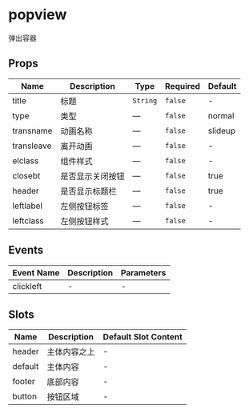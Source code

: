# popview

弹出容器

## Props

<!-- @vuese:popview:props:start -->
|Name|Description|Type|Required|Default|
|---|---|---|---|---|
|title|标题|`String`|`false`|-|
|type|类型|—|`false`|normal|
|transname|动画名称|—|`false`|slideup|
|transleave|离开动画|—|`false`|-|
|elclass|组件样式|—|`false`|-|
|closebt|是否显示关闭按钮|—|`false`|true|
|header|是否显示标题栏|—|`false`|true|
|leftlabel|左侧按钮标签|—|`false`|-|
|leftclass|左侧按钮样式|—|`false`|-|

<!-- @vuese:popview:props:end -->


## Events

<!-- @vuese:popview:events:start -->
|Event Name|Description|Parameters|
|---|---|---|
|clickleft|-|-|

<!-- @vuese:popview:events:end -->


## Slots

<!-- @vuese:popview:slots:start -->
|Name|Description|Default Slot Content|
|---|---|---|
|header|主体内容之上|-|
|default|主体内容|-|
|footer|底部内容|-|
|button|按钮区域|-|

<!-- @vuese:popview:slots:end -->


